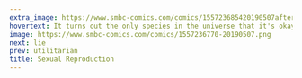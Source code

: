 ```yaml
---
extra_image: https://www.smbc-comics.com/comics/155723685420190507after.png
hovertext: It turns out the only species in the universe that it's okay to eat is humans.
image: https://www.smbc-comics.com/comics/1557236770-20190507.png
next: lie
prev: utilitarian
title: Sexual Reproduction
---
```


